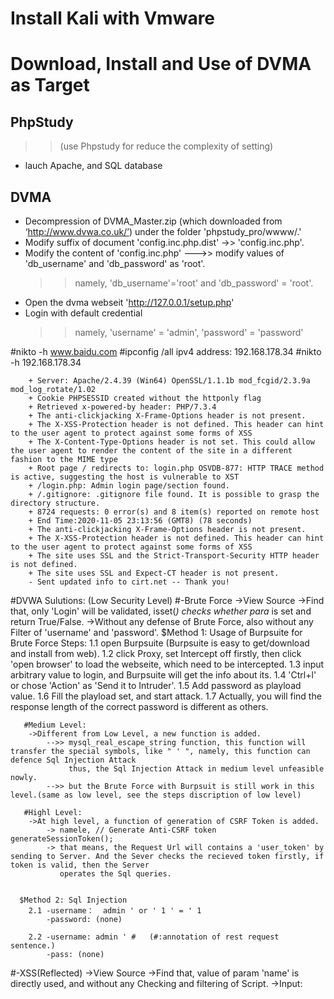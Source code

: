 # Install Kali with Vmware<br>

# Download, Install and Use of DVMA as Target <br>

  
  ## PhpStudy
	
   >>(use Phpstudy for reduce the complexity of setting)<br>
   * lauch Apache, and SQL database
    
  ## DVMA
	
   * Decompression of DVMA_Master.zip (which downloaded from ‘http://www.dvwa.co.uk/’) under the folder 'phpstudy_pro/wwww/.'
   * Modify suffix of document 'config.inc.php.dist' ->> 'config.inc.php'.
   * Modify the content of 'config.inc.php' --->>  modify values of 'db_username' and 'db_password' as 'root'.
      >>namely, 'db_username'='root' and  'db_password' = 'root'.
   * Open the dvma webseit 'http://127.0.0.1/setup.php'
   * Login with default credential
       >>namely, 'username' = 'admin', 'password' = 'password'
    
    
  #nikto -h www.baidu.com
  #ipconfig /all ipv4 address: 192.168.178.34
  #nikto -h 192.168.178.34
  
        + Server: Apache/2.4.39 (Win64) OpenSSL/1.1.1b mod_fcgid/2.3.9a mod_log_rotate/1.02
        + Cookie PHPSESSID created without the httponly flag
        + Retrieved x-powered-by header: PHP/7.3.4
        + The anti-clickjacking X-Frame-Options header is not present.
        + The X-XSS-Protection header is not defined. This header can hint to the user agent to protect against some forms of XSS
        + The X-Content-Type-Options header is not set. This could allow the user agent to render the content of the site in a different fashion to the MIME type
        + Root page / redirects to: login.php OSVDB-877: HTTP TRACE method is active, suggesting the host is vulnerable to XST
        + /login.php: Admin login page/section found.
        + /.gitignore: .gitignore file found. It is possible to grasp the directory structure.
        + 8724 requests: 0 error(s) and 8 item(s) reported on remote host
        + End Time:2020-11-05 23:13:56 (GMT8) (78 seconds)
        + The anti-clickjacking X-Frame-Options header is not present.
        + The X-XSS-Protection header is not defined. This header can hint to the user agent to protect against some forms of XSS
        + The site uses SSL and the Strict-Transport-Security HTTP header is not defined.
        + The site uses SSL and Expect-CT header is not present.
        - Sent updated info to cirt.net -- Thank you!


#DVWA Sulutions: (Low Security Level)
  #-Brute Force 
    ->View Source
    ->Find that, only 'Login' will be validated, isset(*) checks whether para* is set and return True/False.
    ->Without any defense of Brute Force, also without any Filter of 'username' and 'password'.
      $Method 1: Usage of Burpsuite for Brute Force 
        Steps:
            1.1 open Burpsuite (Burpsuite is easy to get/download and install from web).
            1.2 click Proxy, set Intercept off firstly, then click 'open browser' to load the webseite, which need to be intercepted.
            1.3 input arbitrary value to login, and Burpsuite will get the info about its.
            1.4 'Ctrl+l' or chose 'Action' as 'Send it to Intruder'.
            1.5 Add password as playload value.
            1.6 Fill the playload set, and start attack.
            1.7 Actually, you will find the response length of the correct password is different as others.
            
       #Medium Level:
        ->Different from Low Level, a new function is added.
            -->> mysql_real_escape_string function, this function will transfer the special symbols, like " ' ", namely, this function can defence Sql Injection Attack
                 thus, the Sql Injection Attack in medium level unfeasible nowly.
            -->> but the Brute Force with Burpsuit is still work in this level.(same as low level, see the steps discription of low level)
            
       #Highl Level:
        ->At high level, a function of generation of CSRF Token is added. 
            -> namele, // Generate Anti-CSRF token  generateSessionToken();
            -> that means, the Request Url will contains a 'user_token' by sending to Server. And the Sever checks the recieved token firstly, if token is valid, then the Server
               operates the Sql queries.
               
      
      $Method 2: Sql Injection
        2.1 -username：  admin ' or ' 1 ' = ' 1
            -password: (none)
            
        2.2 -username: admin ' #   (#:annotation of rest request sentence.)
            -pass: (none)
           
        
        
    
  #-XSS(Reflected)
      ->View Source
      ->Find that, value of param 'name' is directly used, and without any Checking and filtering of Script.
      ->Input: <script>alert('hello world')</script>
